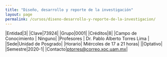 ```yaml
---
title: "Diseño, desarrollo y reporte de la investigación"
layout: page
permalink: /cursos/diseno-desarrollo-y-reporte-de-la-investigacion/
---
```


|Entidad|3|
|Clave|73924|
|Grupo|0001|
|Créditos|8|
|Campo de Conocimiento | Ninguno|
|Profesores | Dr. Pablo Alberto Torres Lima  |
|Sede|Unidad de Posgrado|
|Horario| Miércoles de 17 a 21 horas|
||Optativo|
|Semestre|2020-1|
|Contacto|<ptorres@correo.xoc.uam.mx>|
